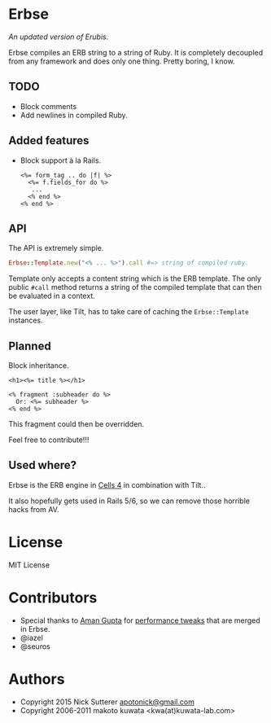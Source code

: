 # Erbse

_An updated version of Erubis._

Erbse compiles an ERB string to a string of Ruby. It is completely decoupled from any framework and does only one thing. Pretty boring, I know.

## TODO

* Block comments
* Add newlines in compiled Ruby.


## Added features

* Block support à la Rails.

  ```erb
  <%= form_tag .. do |f| %>
    <%= f.fields_for do %>
     ...
    <% end %>
  <% end %>
  ```

## API

The API is extremely simple.

```ruby
Erbse::Template.new("<% ... %>").call #=> string of compiled ruby.
```

Template only accepts a content string which is the ERB template. The only public `#call` method returns a string of the compiled template that can then be evaluated in a context.

The user layer, like Tilt, has to take care of caching the `Erbse::Template` instances.


## Planned

Block inheritance.

```erb
<h1><%= title %></h1>

<% fragment :subheader do %>
  Or: <%= subheader %>
<% end %>
```

This fragment could then be overridden.

Feel free to contribute!!!


## Used where?

Erbse is the ERB engine in [Cells 4](https://github.com/apotonick/cells) in combination with Tilt..

It also hopefully gets used in Rails 5/6, so we can remove those horrible hacks from AV.


# License

MIT License

# Contributors

* Special thanks to [Aman Gupta](https://github.com/tmm1) for [performance tweaks](https://github.com/rails/rails/pull/9555) that are merged in Erbse.
* @iazel
* @seuros


# Authors

* Copyright 2015 Nick Sutterer <apotonick@gmail.com>
* Copyright 2006-2011 makoto kuwata <kwa(at)kuwata-lab.com>
